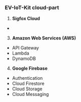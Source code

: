 ### EV-IoT-Kit cloud-part

1. **Sigfox Cloud**
  -
3. **Amazon Web Services (AWS)**
  - API Gateway
  - Lambda
  - DynamoDB
4. **Google Firebase**
  - Authentication
  - Cloud Firestore
  - Cloud Storage
  - Cloud Messaging

